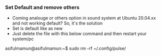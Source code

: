 ### Set Default and remove others

- Coming analouge or others option in sound system at Ubuntu 20.04.xx and not working default? So, it's the solution
- Set is default like as new
- Just delete the file with this below command and then restart your system/pc

asifulmamun@asifulmamun:~$ sudo rm -rf ~/.config/pulse/
